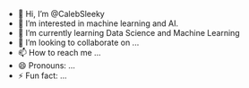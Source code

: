 - 👋 Hi, I’m @CalebSleeky
- 👀 I’m interested in machine learning and AI.
- 🌱 I’m currently learning Data Science and Machine Learning
- 💞️ I’m looking to collaborate on ...
- 📫 How to reach me ...
- 😄 Pronouns: ...
- ⚡ Fun fact: ...

<!---
CalebSleeky/CalebSleeky is a ✨ special ✨ repository because its `README.md` (this file) appears on your GitHub profile.
You can click the Preview link to take a look at your changes.
--->

